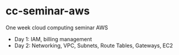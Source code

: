 # cc-seminar-aws
One week cloud computing seminar AWS
- Day 1: IAM, billing management
- Day 2: Networking, VPC, Subnets, Route Tables, Gateways, EC2
